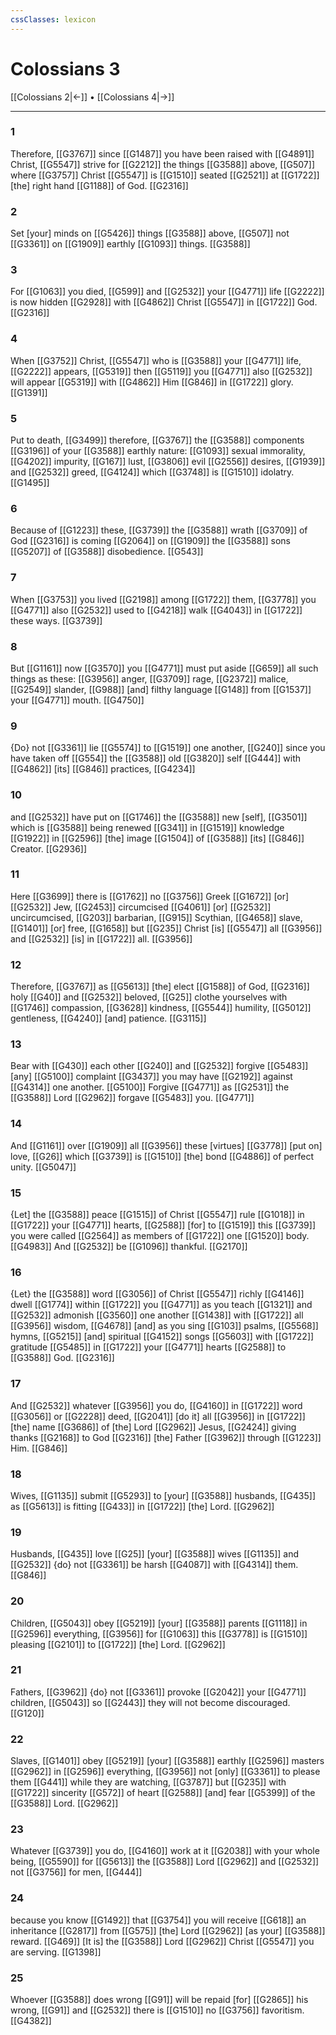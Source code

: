 ```yaml
---
cssClasses: lexicon
---
```


# Colossians 3

[[Colossians 2|←]] • [[Colossians 4|→]]

---

### 1
Therefore, [[G3767]] since [[G1487]] you have been raised with [[G4891]] Christ, [[G5547]] strive for [[G2212]] the things [[G3588]] above, [[G507]] where [[G3757]] Christ [[G5547]] is [[G1510]] seated [[G2521]] at [[G1722]] [the] right hand [[G1188]] of God. [[G2316]]

### 2
Set [your] minds on [[G5426]] things [[G3588]] above, [[G507]] not [[G3361]] on [[G1909]] earthly [[G1093]] things. [[G3588]]

### 3
For [[G1063]] you died, [[G599]] and [[G2532]] your [[G4771]] life [[G2222]] is now hidden [[G2928]] with [[G4862]] Christ [[G5547]] in [[G1722]] God. [[G2316]]

### 4
When [[G3752]] Christ, [[G5547]] who is [[G3588]] your [[G4771]] life, [[G2222]] appears, [[G5319]] then [[G5119]] you [[G4771]] also [[G2532]] will appear [[G5319]] with [[G4862]] Him [[G846]] in [[G1722]] glory. [[G1391]]

### 5
Put to death, [[G3499]] therefore, [[G3767]] the [[G3588]] components [[G3196]] of your [[G3588]] earthly nature: [[G1093]] sexual immorality, [[G4202]] impurity, [[G167]] lust, [[G3806]] evil [[G2556]] desires, [[G1939]] and [[G2532]] greed, [[G4124]] which [[G3748]] is [[G1510]] idolatry. [[G1495]]

### 6
Because of [[G1223]] these, [[G3739]] the [[G3588]] wrath [[G3709]] of God [[G2316]] is coming [[G2064]] on [[G1909]] the [[G3588]] sons [[G5207]] of [[G3588]] disobedience. [[G543]]

### 7
When [[G3753]] you lived [[G2198]] among [[G1722]] them, [[G3778]] you [[G4771]] also [[G2532]] used to [[G4218]] walk [[G4043]] in [[G1722]] these ways. [[G3739]]

### 8
But [[G1161]] now [[G3570]] you [[G4771]] must put aside [[G659]] all such things as these: [[G3956]] anger, [[G3709]] rage, [[G2372]] malice, [[G2549]] slander, [[G988]] [and] filthy language [[G148]] from [[G1537]] your [[G4771]] mouth. [[G4750]]

### 9
{Do} not [[G3361]] lie [[G5574]] to [[G1519]] one another, [[G240]] since you have taken off [[G554]] the [[G3588]] old [[G3820]] self [[G444]] with [[G4862]] [its] [[G846]] practices, [[G4234]]

### 10
and [[G2532]] have put on [[G1746]] the [[G3588]] new [self], [[G3501]] which is [[G3588]] being renewed [[G341]] in [[G1519]] knowledge [[G1922]] in [[G2596]] [the] image [[G1504]] of [[G3588]] [its] [[G846]] Creator. [[G2936]]

### 11
Here [[G3699]] there is [[G1762]] no [[G3756]] Greek [[G1672]] [or] [[G2532]] Jew, [[G2453]] circumcised [[G4061]] [or] [[G2532]] uncircumcised, [[G203]] barbarian, [[G915]] Scythian, [[G4658]] slave, [[G1401]] [or] free, [[G1658]] but [[G235]] Christ [is] [[G5547]] all [[G3956]] and [[G2532]] [is] in [[G1722]] all. [[G3956]]

### 12
Therefore, [[G3767]] as [[G5613]] [the] elect [[G1588]] of God, [[G2316]] holy [[G40]] and [[G2532]] beloved, [[G25]] clothe yourselves with [[G1746]] compassion, [[G3628]] kindness, [[G5544]] humility, [[G5012]] gentleness, [[G4240]] [and] patience. [[G3115]]

### 13
Bear with [[G430]] each other [[G240]] and [[G2532]] forgive [[G5483]] [any] [[G5100]] complaint [[G3437]] you may have [[G2192]] against [[G4314]] one another. [[G5100]] Forgive [[G4771]] as [[G2531]] the [[G3588]] Lord [[G2962]] forgave [[G5483]] you. [[G4771]]

### 14
And [[G1161]] over [[G1909]] all [[G3956]] these [virtues] [[G3778]] [put on] love, [[G26]] which [[G3739]] is [[G1510]] [the] bond [[G4886]] of perfect unity. [[G5047]]

### 15
{Let] the [[G3588]] peace [[G1515]] of Christ [[G5547]] rule [[G1018]] in [[G1722]] your [[G4771]] hearts, [[G2588]] [for] to [[G1519]] this [[G3739]] you were called [[G2564]] as members of [[G1722]] one [[G1520]] body. [[G4983]] And [[G2532]] be [[G1096]] thankful. [[G2170]]

### 16
{Let} the [[G3588]] word [[G3056]] of Christ [[G5547]] richly [[G4146]] dwell [[G1774]] within [[G1722]] you [[G4771]] as you teach [[G1321]] and [[G2532]] admonish [[G3560]] one another [[G1438]] with [[G1722]] all [[G3956]] wisdom, [[G4678]] [and] as you sing [[G103]] psalms, [[G5568]] hymns, [[G5215]] [and] spiritual [[G4152]] songs [[G5603]] with [[G1722]] gratitude [[G5485]] in [[G1722]] your [[G4771]] hearts [[G2588]] to [[G3588]] God. [[G2316]]

### 17
And [[G2532]] whatever [[G3956]] you do, [[G4160]] in [[G1722]] word [[G3056]] or [[G2228]] deed, [[G2041]] [do it] all [[G3956]] in [[G1722]] [the] name [[G3686]] of [the] Lord [[G2962]] Jesus, [[G2424]] giving thanks [[G2168]] to God [[G2316]] [the] Father [[G3962]] through [[G1223]] Him. [[G846]]

### 18
Wives, [[G1135]] submit [[G5293]] to [your] [[G3588]] husbands, [[G435]] as [[G5613]] is fitting [[G433]] in [[G1722]] [the] Lord. [[G2962]]

### 19
Husbands, [[G435]] love [[G25]] [your] [[G3588]] wives [[G1135]] and [[G2532]] {do} not [[G3361]] be harsh [[G4087]] with [[G4314]] them. [[G846]]

### 20
Children, [[G5043]] obey [[G5219]] [your] [[G3588]] parents [[G1118]] in [[G2596]] everything, [[G3956]] for [[G1063]] this [[G3778]] is [[G1510]] pleasing [[G2101]] to [[G1722]] [the] Lord. [[G2962]]

### 21
Fathers, [[G3962]] {do} not [[G3361]] provoke [[G2042]] your [[G4771]] children, [[G5043]] so [[G2443]] they will not become discouraged. [[G120]]

### 22
Slaves, [[G1401]] obey [[G5219]] [your] [[G3588]] earthly [[G2596]] masters [[G2962]] in [[G2596]] everything, [[G3956]] not [only] [[G3361]] to please them [[G441]] while they are watching, [[G3787]] but [[G235]] with [[G1722]] sincerity [[G572]] of heart [[G2588]] [and] fear [[G5399]] of the [[G3588]] Lord. [[G2962]]

### 23
Whatever [[G3739]] you do, [[G4160]] work at it [[G2038]] with your whole being, [[G5590]] for [[G5613]] the [[G3588]] Lord [[G2962]] and [[G2532]] not [[G3756]] for men, [[G444]]

### 24
because you know [[G1492]] that [[G3754]] you will receive [[G618]] an inheritance [[G2817]] from [[G575]] [the] Lord [[G2962]] [as your] [[G3588]] reward. [[G469]] [It is] the [[G3588]] Lord [[G2962]] Christ [[G5547]] you are serving. [[G1398]]

### 25
Whoever [[G3588]] does wrong [[G91]] will be repaid [for] [[G2865]] his wrong, [[G91]] and [[G2532]] there is [[G1510]] no [[G3756]] favoritism. [[G4382]]

